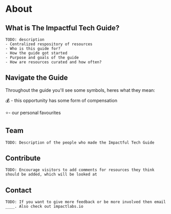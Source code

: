 # About

## What is The Impactful Tech Guide?

```text
TODO: description
- Centralized respository of resources  
- Who is this guide for?
- How the guide got started
- Purpose and goals of the guide
- How are resources curated and how often?
```

## Navigate the Guide

Throughout the guide you'll see some symbols, heres what they mean:

💰 - this opportunity has some form of compensation

⭐- our personal favourites

## Team

`TODO: Description of the people who made the Impactful Tech Guide`

## Contribute

`TODO: Encourage visitors to add comments for resources they think should be added, which will be looked at`

## Contact

`TODO: If you want to give more feedback or be more involved then email ____. Also check out impactlabs.io`

